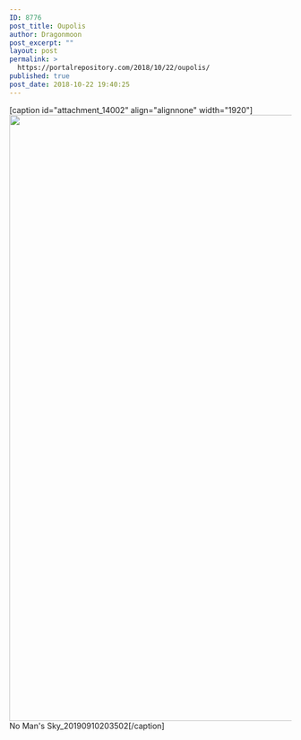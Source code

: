```yaml
---
ID: 8776
post_title: Oupolis
author: Dragonmoon
post_excerpt: ""
layout: post
permalink: >
  https://portalrepository.com/2018/10/22/oupolis/
published: true
post_date: 2018-10-22 19:40:25
---
```

[caption id="attachment_14002" align="alignnone" width="1920"]<img class="wp-image-14002 size-full" src="https://portalrepository.com/wp-content/uploads/2018/10/No-Mans-Sky_20190910203502.jpg" alt="" width="1920" height="1080" /> No Man's Sky_20190910203502[/caption]